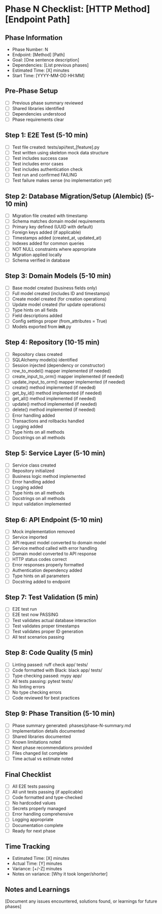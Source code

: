 # Phase N Checklist: [HTTP Method] [Endpoint Path]

## Phase Information
- Phase Number: N
- Endpoint: [Method] [Path]
- Goal: [One sentence description]
- Dependencies: [List previous phases]
- Estimated Time: [X] minutes
- Start Time: [YYYY-MM-DD HH:MM]

## Pre-Phase Setup
- [ ] Previous phase summary reviewed
- [ ] Shared libraries identified
- [ ] Dependencies understood
- [ ] Phase requirements clear

## Step 1: E2E Test (5-10 min)
- [ ] Test file created: tests/api/test_[feature].py
- [ ] Test written using skeleton mock data structure
- [ ] Test includes success case
- [ ] Test includes error cases
- [ ] Test includes authentication check
- [ ] Test run and confirmed FAILING
- [ ] Test failure makes sense (no implementation yet)

## Step 2: Database Migration/Setup (Alembic) (5-10 min)
- [ ] Migration file created with timestamp
- [ ] Schema matches domain model requirements
- [ ] Primary key defined (UUID with default)
- [ ] Foreign keys added (if applicable)
- [ ] Timestamps added (created_at, updated_at)
- [ ] Indexes added for common queries
- [ ] NOT NULL constraints where appropriate
- [ ] Migration applied locally
- [ ] Schema verified in database

## Step 3: Domain Models (5-10 min)
- [ ] Base model created (business fields only)
- [ ] Full model created (includes ID and timestamps)
- [ ] Create model created (for creation operations)
- [ ] Update model created (for update operations)
- [ ] Type hints on all fields
- [ ] Field descriptions added
- [ ] Config settings proper (from_attributes = True)
- [ ] Models exported from __init__.py

## Step 4: Repository (10-15 min)
- [ ] Repository class created
- [ ] SQLAlchemy model(s) identified
- [ ] Session injected (dependency or constructor)
- [ ] row_to_model() mapper implemented (if needed)
- [ ] create_input_to_orm() mapper implemented (if needed)
- [ ] update_input_to_orm() mapper implemented (if needed)
- [ ] create() method implemented (if needed)
- [ ] get_by_id() method implemented (if needed)
- [ ] get_all() method implemented (if needed)
- [ ] update() method implemented (if needed)
- [ ] delete() method implemented (if needed)
- [ ] Error handling added
- [ ] Transactions and rollbacks handled
- [ ] Logging added
- [ ] Type hints on all methods
- [ ] Docstrings on all methods

## Step 5: Service Layer (5-10 min)
- [ ] Service class created
- [ ] Repository initialized
- [ ] Business logic method implemented
- [ ] Error handling added
- [ ] Logging added
- [ ] Type hints on all methods
- [ ] Docstrings on all methods
- [ ] Input validation implemented

## Step 6: API Endpoint (5-10 min)
- [ ] Mock implementation removed
- [ ] Service imported
- [ ] API request model converted to domain model
- [ ] Service method called with error handling
- [ ] Domain model converted to API response
- [ ] HTTP status codes correct
- [ ] Error responses properly formatted
- [ ] Authentication dependency added
- [ ] Type hints on all parameters
- [ ] Docstring added to endpoint

## Step 7: Test Validation (5 min)
- [ ] E2E test run
- [ ] E2E test now PASSING
- [ ] Test validates actual database interaction
- [ ] Test validates proper timestamps
- [ ] Test validates proper ID generation
- [ ] All test scenarios passing

## Step 8: Code Quality (5 min)
- [ ] Linting passed: ruff check app/ tests/
- [ ] Code formatted with Black: black app/ tests/
- [ ] Type checking passed: mypy app/
- [ ] All tests passing: pytest tests/
- [ ] No linting errors
- [ ] No type checking errors
- [ ] Code reviewed for best practices

## Step 9: Phase Transition (5-10 min)
- [ ] Phase summary generated: phases/phase-N-summary.md
- [ ] Implementation details documented
- [ ] Shared libraries documented
- [ ] Known limitations noted
- [ ] Next phase recommendations provided
- [ ] Files changed list complete
- [ ] Time actual vs estimate noted

## Final Checklist
- [ ] All E2E tests passing
- [ ] All unit tests passing (if applicable)
- [ ] Code formatted and type-checked
- [ ] No hardcoded values
- [ ] Secrets properly managed
- [ ] Error handling comprehensive
- [ ] Logging appropriate
- [ ] Documentation complete
- [ ] Ready for next phase

## Time Tracking
- Estimated Time: [X] minutes
- Actual Time: [Y] minutes
- Variance: [+/-Z] minutes
- Notes on variance: [Why it took longer/shorter]

## Notes and Learnings
[Document any issues encountered, solutions found, or learnings for future phases]